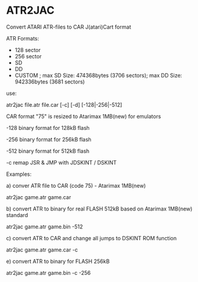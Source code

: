 # ATR2JAC
Convert ATARI ATR-files to CAR J(atari)Cart format

ATR Formats:
- 128 sector
- 256 sector
- SD
- DD
- CUSTOM ; max SD Size: 474368bytes (3706 sectors); max DD Size: 942336bytes (3681 sectors)

use:

atr2jac file.atr file.car [-c] [-d] [-128|-256|-512]

CAR  format "75" is resized to Atarimax 1MB(new) for emulators

-128 binary format for 128kB flash

-256 binary format for 256kB flash

-512 binary format for 512kB flash

-c remap JSR & JMP with JDSKINT / DSKINT


Examples:

a) conver ATR file to CAR (code 75) - Atarimax 1MB(new)

atr2jac game.atr game.car


b) convert ATR to binary for real FLASH 512kB based on Atarimax 1MB(new) standard

atr2jac game.atr game.bin -512


c) convert ATR to CAR and change all jumps to DSKINT ROM function

atr2jac game.atr game.car -c


e) convert ATR to binary for FLASH 256kB

atr2jac game.atr game.bin -c -256

